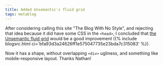 ```yaml
---
title: Added Unsemantic's fluid grid
tags: metablog
---
```


After considering calling this site "The Blog With No Style", and rejecting that idea because it did have some CSS in the `<head>`, I concluded that [the Unsemantic fluid grid](http://unsemantic.com/demo-responsive) would be a good improvement ({% include blogsrc.html ci='bfa93d3a24626ff1e575047735e23bda7c315083' %}).

Now it has a shape, without overlapping `<div>` ugliness, and something like mobile-responsive layout.  Thanks Nathan!
